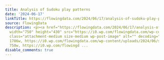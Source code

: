 ```yaml
---
title: Analysis of Sudoku play patterns
date: '2024-06-17'
linkTitle: https://flowingdata.com/2024/06/17/analysis-of-sudoku-play-patterns/
source: FlowingData
description: <p><a href="https://flowingdata.com/2024/06/17/analysis-of-sudoku-play-patterns/"><img
  width="750" height="430" src="https://i0.wp.com/flowingdata.com/wp-content/uploads/2024/06/sudoku-gameplaly.png?fit=750%2C430&amp;quality=80&amp;ssl=1"
  class="attachment-medium size-medium wp-post-image" alt="" decoding="async" srcset="https://i0.wp.com/flowingdata.com/wp-content/uploads/2024/06/sudoku-gameplaly.png?w=1786&amp;quality=80&amp;ssl=1
  1786w, https://i0.wp.com/flowingdata.com/wp-content/uploads/2024/06/sudoku-gameplaly.png?resize=750%2C430&amp;quality=80&amp;ssl=1
  750w, https://i0.wp.com/flowingd ...
disable_comments: true
---
```

<p><a href="https://flowingdata.com/2024/06/17/analysis-of-sudoku-play-patterns/"><img width="750" height="430" src="https://i0.wp.com/flowingdata.com/wp-content/uploads/2024/06/sudoku-gameplaly.png?fit=750%2C430&amp;quality=80&amp;ssl=1" class="attachment-medium size-medium wp-post-image" alt="" decoding="async" srcset="https://i0.wp.com/flowingdata.com/wp-content/uploads/2024/06/sudoku-gameplaly.png?w=1786&amp;quality=80&amp;ssl=1 1786w, https://i0.wp.com/flowingdata.com/wp-content/uploads/2024/06/sudoku-gameplaly.png?resize=750%2C430&amp;quality=80&amp;ssl=1 750w, https://i0.wp.com/flowingd ...